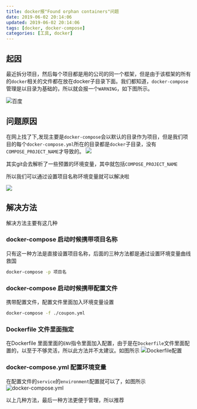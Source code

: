 ```yaml
---
title: docker报"Found orphan containers"问题
date: 2019-06-02 20:14:06
updated: 2019-06-02 20:14:06
tags: [docker, docker-compose]
categories: [工具, docker]
---
```


## 起因
最近拆分项目，然后每个项目都是用的公司的同一个框架，但是由于该框架的所有的`docker`相关的文件都在放在docker子目录下面。我们都知道，`docker-compose`管理是以目录为基础的，所以就会报一个`WARNING`，如下图所示。
<!-- more -->

![百度](https://dev.tencent.com/u/lightWay/p/notebook/git/raw/master/imageHost/2019/06/1.png)

## 问题原因
在网上找了下,发现主要是`docker-compose`会以默认的目录作为项目，但是我们项目的每个`docker-compose.yml`所在的目录都是`docker`子目录，没有`COMPOSE_PROJECT_NAME`才导致的。
![](https://dev.tencent.com/u/lightWay/p/notebook/git/raw/master/imageHost/2019/06/2.png)

其实git会去解析了一些预置的环境变量，其中就包括`COMPOSE_PROJECT_NAME`

所以我们可以通过设置项目名称环境变量就可以解决啦

![](https://dev.tencent.com/u/lightWay/p/notebook/git/raw/master/imageHost/2019/06/3.png)
## 解决方法
解决方法主要有这几种
### docker-compose 启动时候携带项目名称
只有这一种方法是直接设置项目名称，后面的三种方法都是通过设置环境变量曲线救国
``` bash
docker-compose -p 项目名
```

### docker-compose 启动时候携带配置文件
携带配置文件，配置文件里面加入环境变量设置
``` bash
docker-compose -f ./coupon.yml
```
### Dockerfile 文件里面指定
在Dockerfile 里面里面的`ENV`指令里面加入配置，由于是在`Dockerfile`文件里面配置的，以至于不够灵活，所以此方法并不太建议。如图所示
![Dockerfile配置](https://dev.tencent.com/u/lightWay/p/notebook/git/raw/master/imageHost/2019/06/6.png)


### docker-compose.yml 配置环境变量
在配置文件的`service`的`environment`配置就可以了，如图所示
![docker-compose.yml](https://dev.tencent.com/u/lightWay/p/notebook/git/raw/master/imageHost/2019/06/4.png)

以上几种方法，最后一种方法更便于管理，所以推荐